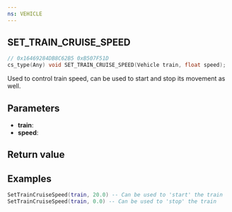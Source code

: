 ```yaml
---
ns: VEHICLE
---
```

## SET_TRAIN_CRUISE_SPEED

```c
// 0x16469284DB8C62B5 0xB507F51D
cs_type(Any) void SET_TRAIN_CRUISE_SPEED(Vehicle train, float speed);
```

Used to control train speed, can be used to start and stop its movement as well.

## Parameters
* **train**: 
* **speed**: 

## Return value

## Examples
```lua
SetTrainCruiseSpeed(train, 20.0) -- Can be used to 'start' the train
SetTrainCruiseSpeed(train, 0.0) -- Can be used to 'stop' the train
```